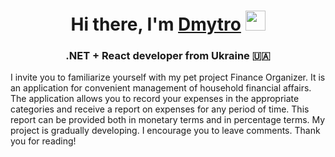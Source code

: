 <h1 align="center">Hi there, I'm <a href="https://linkedin.com/in/dmytro-chornomaz-3a477b246" target="_blank">Dmytro</a> 
<img src="https://github.com/blackcater/blackcater/raw/main/images/Hi.gif" height="32"/></h1>
<h3 align="center">.NET + React developer from Ukraine 🇺🇦</h3>

I invite you to familiarize yourself with my pet project Finance Organizer. It is an application for convenient management of household financial affairs. The application allows you to record your expenses in the appropriate categories and receive a report on expenses for any period of time. This report can be provided both in monetary terms and in percentage terms. My project is gradually developing. I encourage you to leave comments. Thank you for reading!
